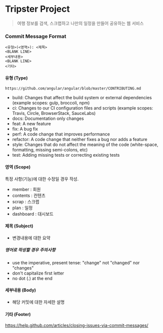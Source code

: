 Tripster Project
==

> 여행 정보를 검색, 스크랩하고 나만의 일정을  만들어 공유하는 웹 서비스



### Commit Message Format
```
<유형>(<영역>): <제목>
<BLANK LINE>
<세부내용>
<BLANK LINE>
<기타>
```

#### 유형 (Type)
`https://github.com/angular/angular/blob/master/CONTRIBUTING.md`

* build: Changes that affect the build system or external dependencies (example scopes: gulp, broccoli, npm)
* ci: Changes to our CI configuration files and scripts (example scopes: Travis, Circle, BrowserStack, SauceLabs)
* docs: Documentation only changes
* feat: A new feature
* fix: A bug fix
* perf: A code change that improves performance
* refactor: A code change that neither fixes a bug nor adds a feature
* style: Changes that do not affect the meaning of the code (white-space, formatting, missing semi-colons, etc)
* test: Adding missing tests or correcting existing tests

#### 영역 (Scope)
특정 사항(기능)에 대한 수정일 경우 작성.

* member : 회원
* contents : 컨텐츠
* scrap : 스크랩
* plan : 일정
* dashboard : 대시보드

#### 제목 (Subject)
* 변경내용에 대한 요약

##### 영어로 작성할 경우 주의사항
* use the imperative, present tense: "change" not "changed" nor "changes"
* don't capitalize first letter
* no dot (.) at the end

#### 세부내용 (Body)
* 해당 커밋에 대한 자세한 설명

#### 기타 (Footer)
https://help.github.com/articles/closing-issues-via-commit-messages/
